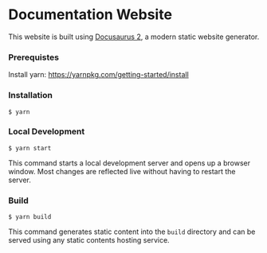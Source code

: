 # Documentation Website

This website is built using [Docusaurus 2](https://docusaurus.io/), a modern static website generator.

### Prerequistes 
Install yarn: https://yarnpkg.com/getting-started/install

### Installation

```
$ yarn
```

### Local Development

```
$ yarn start
```

This command starts a local development server and opens up a browser window. Most changes are reflected live without having to restart the server.

### Build

```
$ yarn build
```

This command generates static content into the `build` directory and can be served using any static contents hosting service.
